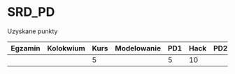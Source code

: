 # SRD_PD
Uzyskane punkty

|Egzamin   |Kolokwium   |Kurs   |Modelowanie   |PD1   |Hack   |PD2   |PD3   |   |   |   |   |SUMA   | ZDAJE  |
|---|---|---|---|---|---|---|---|---|---|---|---|---|---|
|   |   | 5 |   | 5 |10 |   |   |   |   |   |   | 20|/50|
